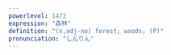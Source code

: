 ```yaml
---
powerlevel: 1472
expression: "森林"
definition: "(n,adj-no) forest; woods; (P)"
pronunciation: "しんりん"
---
```

